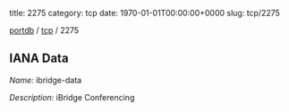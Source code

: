 title: 2275
category: tcp
date: 1970-01-01T00:00:00+0000
slug: tcp/2275

[portdb](/) / [tcp](/category/tcp.html) / 2275


## IANA Data

_Name:_ ibridge-data

_Description:_ iBridge Conferencing

